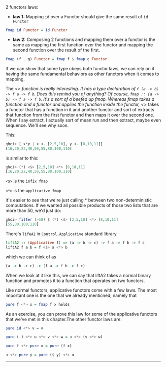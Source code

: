 2 functors laws:
- **law 1:**
Mapping `id` over a Functor should give the same result of `id Functor`
```hs
fmap id Functor = id Functor
```

- **law 2:**
Composing 2 functions and mapping them over a functor is the same as mapping the first function over the functor and mapping the second function over the result of the first.
```hs
fmap (f . g) Functor = fmap f $ fmap g Functor
```

If we can show that some type obeys both functor laws, we can rely on it having the same fundamental behaviors as other functors when it comes to mapping.

The <*> function is really interesting. It has a type declaration of `f (a -> b) -> f a -> f b`. Does this remind you of anything? Of course, `fmap :: (a -> b) -> f a -> f b`. It's a sort of a beefed up fmap. Whereas fmap takes a function and a functor and applies the function inside the functor, <*> takes a functor that has a function in it and another functor and sort of extracts that function from the first functor and then maps it over the second one. When I say extract, I actually sort of mean run and then extract, maybe even sequence. We'll see why soon.

This:
```hs
ghci> [ x*y | x <- [2,5,10], y <- [8,10,11]]
[16,20,22,40,50,55,80,100,110]
```
is similar to this:
```hs
ghci> (*) <$> [2,5,10] <*> [8,10,11]
[16,20,22,40,50,55,80,100,110]
```

`<$>` is the `infix fmap`

`<*>` is the `applicative fmap`

It's easier to see that we're just calling * between two non-deterministic computations. If we wanted all possible products of those two lists that are more than 50, we'd just do:
```hs
ghci> filter (>50) $ (*) <$> [2,5,10] <*> [8,10,11]
[55,80,100,110]
```

There's `lifeA2` in `Control.Applicative` standard library
```hs
liftA2 :: (Applicative f) => (a -> b -> c) -> f a -> f b -> f c  
liftA2 f a b = f <$> a <*> b  
```

which we can think of as
```hs
(a -> b -> c) -> (f a -> f b -> f c)
```
When we look at it like this, we can say that liftA2 takes a normal binary function and promotes it to a function that operates on two functors.

Like normal functors, applicative functors come with a few laws. The most important one is the one that we already mentioned, namely that
```hs
pure f <*> x = fmap f x holds
```
As an exercise, you can prove this law for some of the applicative functors that we've met in this chapter.The other functor laws are:
```hs
pure id <*> v = v

pure (.) <*> u <*> v <*> w = u <*> (v <*> w)

pure f <*> pure x = pure (f x)

u <*> pure y = pure ($ y) <*> u
```

---

